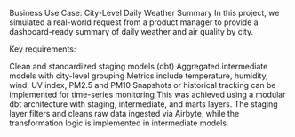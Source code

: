 Business Use Case: City-Level Daily Weather Summary
In this project, we simulated a real-world request from a product manager to provide a dashboard-ready summary of daily weather and air quality by city.

Key requirements:

Clean and standardized staging models (dbt)
Aggregated intermediate models with city-level grouping
Metrics include temperature, humidity, wind, UV index, PM2.5 and PM10
Snapshots or historical tracking can be implemented for time-series monitoring
This was achieved using a modular dbt architecture with staging, intermediate, and marts layers. The staging layer filters and cleans raw data ingested via Airbyte, while the transformation logic is implemented in intermediate models.
